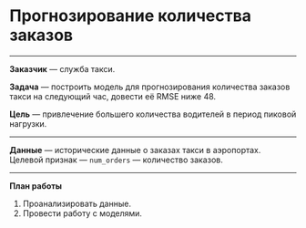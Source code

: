# Прогнозирование количества заказов

***

**Заказчик** — служба такси.

**Задача** — построить модель для прогнозирования количества заказов такси на следующий час, довести её RMSE ниже 48.

**Цель** — привлечение большего количества водителей в период пиковой нагрузки.

***

**Данные** — исторические данные о заказах такси в аэропортах. Целевой признак — `num_orders` — количество заказов.

***

**План работы**
1. Проанализировать данные.
1. Провести работу с моделями.